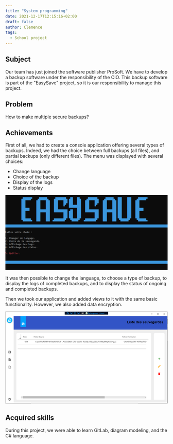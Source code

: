 ```yaml
---
title: "System programming"
date: 2021-12-17T12:15:16+02:00
draft: false
author: Clemence
tags:
  - School project
---
```


## Subject

Our team has just joined the software publisher ProSoft. We have to develop a backup software under the responsibility of the CIO. This backup software is part of the "EasySave" project, so it is our responsibility to manage this project.

## Problem

How to make multiple secure backups?

## Achievements

First of all, we had to create a console application offering several types of backups. Indeed, we had the choice between full backups (all files), and partial backups (only different files).
The menu was displayed with several choices:
- Change language
- Choice of the backup
- Display of the logs
- Status display

![App console](/img/projects/sysprog/appcons.png)

It was then possible to change the language, to choose a type of backup, to display the logs of completed backups, and to display the status of ongoing and completed backups.

Then we took our application and added views to it with the same basic functionality. However, we also added data encryption.

![Finale app](/img/projects/sysprog/appfin.png)

## Acquired skills

During this project, we were able to learn GitLab, diagram modeling, and the C# language.
